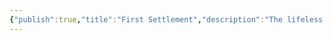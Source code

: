 ```yaml
---
{"publish":true,"title":"First Settlement","description":"The lifeless husk of a planet on the far rim of the galaxy is settled by a group of Astral Drow led by [Selvetarm](https://5e.tools/deities.html#selvetarm_drow_mtf), Champion of Lolth. In secret, Selvetarm plans to spend 3 millennia raising an army to invade other worlds and ultimately overthrow [The Seldarine](https://5e.tools/tables.html#elf%20deities%20(the%20seldarine)_mtf), the Elvish pantheon of deities.","created":"2025-10-16T09:27:58.000-04:00","modified":"2025-10-16T09:27:58.000-04:00","published":"2025-10-16T09:27:58.000-04:00","tags":["timeline"],"cssclasses":"","event-date":-8000,"display-date":"8,000 Years Before the Founding of Tiialia (B.T.)"}
---
```


